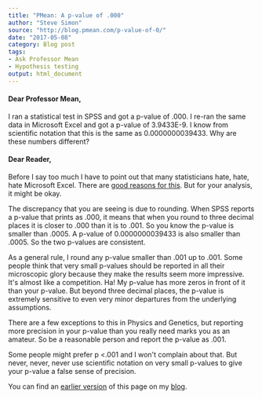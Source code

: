 ```yaml
---
title: "PMean: A p-value of .000"
author: "Steve Simon"
source: "http://blog.pmean.com/p-value-of-0/"
date: "2017-05-08"
category: Blog post
tags: 
- Ask Professor Mean
- Hypothesis testing
output: html_document
---
```


#### Dear Professor Mean,

I ran a statistical test in SPSS and got a p-value of .000. I re-ran the same data in Microsoft Excel and got a p-value of 3.9433E-9. I know from scientific notation that this is the same as 0.0000000039433. Why are these numbers different?

<!---More--->

#### Dear Reader,

Before I say too much I have to point out that many statisticians hate, hate, hate Microsoft Excel. There are [good reasons for this][exc1]. But for your analysis, it might be okay.

The discrepancy that you are seeing is due to rounding. When SPSS reports a p-value that prints as .000, it means that when you round to three decimal places it is closer to .000 than it is to .001. So you know the p-value is smaller than .0005. A p-value of 0.0000000039433 is also smaller than .0005. So the two p-values are consistent.

As a general rule, I round any p-value smaller than .001 up to .001. Some people think that very small p-values should be reported in all their microscopic glory because they make the results seem more impressive. It's almost like a competition. Ha! My p-value has more zeros in front of it than your p-value. But beyond three decimal places, the p-value is extremely sensitive to even very minor departures from the underlying assumptions.

There are a few exceptions to this in Physics and Genetics, but reporting more precision in your p-value than you really need marks you as an amateur. So be a reasonable person and report the p-value as .001.

Some people might prefer p \<.001 and I won't complain about that. But never, never, never use scientific notation on very small p-values to give your p-value a false sense of precision.

You can find an [earlier version][sim1] of this page on my [blog][sim2].

[sim1]: http://blog.pmean.com/p-value-of-0/
[sim2]: http://blog.pmean.com

[exc1]: http://people.umass.edu/evagold/excel.html